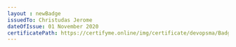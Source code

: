 ```yaml
--- 
layout : newBadge  
issuedTo: Christudas Jerome
dateOfIssue: 01 November 2020
certificatePath: https://certifyme.online/img/certificate/devopsma/Badges/Nagios.png
---
```

